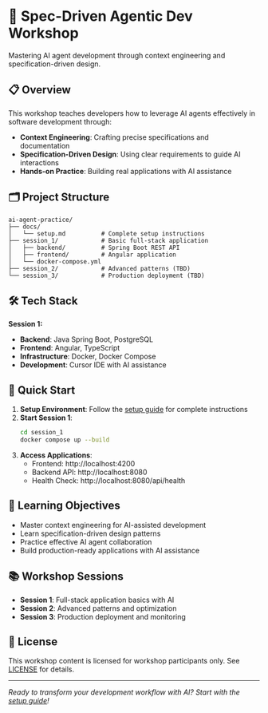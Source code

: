 # 🚀 Spec-Driven Agentic Dev Workshop

Mastering AI agent development through context engineering and specification-driven design.

## 📋 Overview

This workshop teaches developers how to leverage AI agents effectively in software development through:
- **Context Engineering**: Crafting precise specifications and documentation
- **Specification-Driven Design**: Using clear requirements to guide AI interactions
- **Hands-on Practice**: Building real applications with AI assistance

## 🗂️ Project Structure

```
ai-agent-practice/
├── docs/
│   └── setup.md          # Complete setup instructions
├── session_1/            # Basic full-stack application
│   ├── backend/          # Spring Boot REST API
│   ├── frontend/         # Angular application
│   └── docker-compose.yml
├── session_2/            # Advanced patterns (TBD)
└── session_3/            # Production deployment (TBD)
```

## 🛠️ Tech Stack

**Session 1:**
- **Backend**: Java Spring Boot, PostgreSQL
- **Frontend**: Angular, TypeScript
- **Infrastructure**: Docker, Docker Compose
- **Development**: Cursor IDE with AI assistance

## 🚀 Quick Start

1. **Setup Environment**: Follow the [setup guide](docs/setup.md) for complete instructions
2. **Start Session 1**: 
   ```bash
   cd session_1
   docker compose up --build
   ```
3. **Access Applications**:
   - Frontend: http://localhost:4200
   - Backend API: http://localhost:8080
   - Health Check: http://localhost:8080/api/health

## 🎯 Learning Objectives

- Master context engineering for AI-assisted development
- Learn specification-driven design patterns
- Practice effective AI agent collaboration
- Build production-ready applications with AI assistance

## 📚 Workshop Sessions

- **Session 1**: Full-stack application basics with AI
- **Session 2**: Advanced patterns and optimization
- **Session 3**: Production deployment and monitoring

## 📄 License

This workshop content is licensed for workshop participants only. See [LICENSE](LICENSE) for details.

---

*Ready to transform your development workflow with AI? Start with the [setup guide](docs/setup.md)!*
